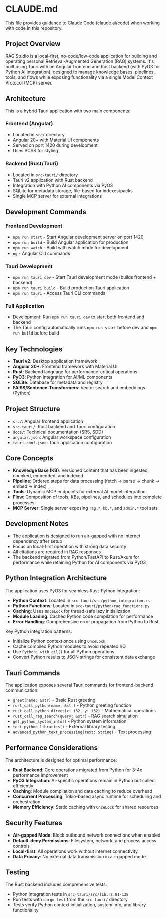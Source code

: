# CLAUDE.md

This file provides guidance to Claude Code (claude.ai/code) when working with code in this repository.

## Project Overview

RAG Studio is a local-first, no-code/low-code application for building and operating personal Retrieval-Augmented Generation (RAG) systems. It's built using Tauri with an Angular frontend and Rust backend (with PyO3 for Python AI integration), designed to manage knowledge bases, pipelines, tools, and flows while exposing functionality via a single Model Context Protocol (MCP) server.

## Architecture

This is a hybrid Tauri application with two main components:

### Frontend (Angular)
- Located in `src/` directory
- Angular 20+ with Material UI components
- Served on port 1420 during development
- Uses SCSS for styling

### Backend (Rust/Tauri)
- Located in `src-tauri/` directory  
- Tauri v2 application with Rust backend
- Integration with Python AI components via PyO3
- SQLite for metadata storage, file-based for indexes/packs
- Single MCP server for external integrations

## Development Commands

### Frontend Development
- `npm run start` - Start Angular development server on port 1420
- `npm run build` - Build Angular application for production
- `npm run watch` - Build with watch mode for development
- `ng` - Angular CLI commands

### Tauri Development  
- `npm run tauri dev` - Start Tauri development mode (builds frontend + backend)
- `npm run tauri build` - Build production Tauri application
- `npm run tauri` - Access Tauri CLI commands

### Full Application
- Development: Run `npm run tauri dev` to start both frontend and backend
- The Tauri config automatically runs `npm run start` before dev and `npm run build` before build

## Key Technologies

- **Tauri v2**: Desktop application framework
- **Angular 20+**: Frontend framework with Material UI
- **Rust**: Backend language for performance-critical operations
- **PyO3**: Python integration for AI/ML components
- **SQLite**: Database for metadata and registry
- **FAISS/Sentence-Transformers**: Vector search and embeddings (Python)

## Project Structure

- `src/`: Angular frontend application
- `src-tauri/`: Rust backend and Tauri configuration
- `docs/`: Technical documentation (SRS, SDD)
- `angular.json`: Angular workspace configuration
- `tauri.conf.json`: Tauri application configuration

## Core Concepts

- **Knowledge Base (KB)**: Versioned content that has been ingested, chunked, embedded, and indexed
- **Pipeline**: Ordered steps for data processing (fetch → parse → chunk → embed → index)
- **Tools**: Dynamic MCP endpoints for external AI model integration
- **Flow**: Composition of tools, KBs, pipelines, and schedules into complete processes
- **MCP Server**: Single server exposing `rag.*`, `kb.*`, and `admin.*` tool sets

## Development Notes

- The application is designed to run air-gapped with no internet dependency after setup
- Focus on local-first operation with strong data security
- All citations are required in RAG responses
- The backend migrated from Python/FastAPI to Rust/Axum for performance while retaining Python for AI components via PyO3

## Python Integration Architecture

The application uses PyO3 for seamless Rust-Python integration:

- **Python Context**: Located in `src-tauri/src/python_integration.rs`
- **Python Functions**: Located in `src-tauri/python/rag_functions.py`
- **Caching**: Uses `OnceLock` for thread-safe lazy initialization
- **Module Loading**: Cached Python code compilation for performance
- **Error Handling**: Comprehensive error propagation from Python to Rust

Key Python integration patterns:
- Initialize Python context once using `OnceLock`
- Cache compiled Python modules to avoid repeated I/O
- Use `Python::with_gil()` for all Python operations
- Convert Python results to JSON strings for consistent data exchange

## Tauri Commands

The application exposes several Tauri commands for frontend-backend communication:

- `greet(name: &str)` - Basic Rust greeting
- `rust_call_python(name: &str)` - Python greeting function
- `rust_call_python_direct(x: i32, y: i32)` - Mathematical operations
- `rust_call_rag_search(query: &str)` - RAG search simulation
- `get_python_system_info()` - Python system information
- `test_python_libraries()` - External library testing
- `advanced_python_text_processing(text: String)` - Text processing

## Performance Considerations

The architecture is designed for optimal performance:

- **Rust Backend**: Core operations migrated from Python for 3-4x performance improvement
- **PyO3 Integration**: AI-specific operations remain in Python but called efficiently
- **Caching**: Module compilation and data caching to reduce overhead
- **Concurrent Processing**: Tokio-based async runtime for scheduling and orchestration
- **Memory Efficiency**: Static caching with `OnceLock` for shared resources

## Security Features

- **Air-gapped Mode**: Block outbound network connections when enabled
- **Default-deny Permissions**: Filesystem, network, and process access controls
- **Local-first**: All operations work without internet connectivity
- **Data Privacy**: No external data transmission in air-gapped mode

## Testing

The Rust backend includes comprehensive tests:
- Python integration tests in `src-tauri/src/lib.rs:81-138`
- Run tests with `cargo test` from the `src-tauri/` directory
- Tests verify Python context initialization, system info, and library functionality